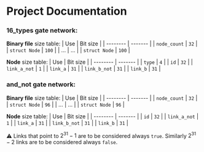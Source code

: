 # Project Documentation


### 16_types gate network:

**Binary file** size table:
| Use | Bit size |
| -------- | ------- |
| `node_count` | `32` |
| `struct Node` | `100` |
| $\dots$ | $\dots$ |
| `struct Node` | `100` |

**Node** size table:
| Use | Bit size |
| -------- | ------- |
| `type` | `4` |
| `id` | `32` |
| `link_a_not` | `1` |
| `link_a` | `31` |
| `link_b_not` | `31` |
| `link_b` | `31` |

### and_not gate network:

**Binary file** size table:
| Use | Bit size |
| -------- | ------- |
| `node_count` | `32` |
| `struct Node` | `96` |
| $\dots$ | $\dots$ |
| `struct Node` | `96` |

**Node** size table:
| Use | Bit size |
| -------- | ------- |
| `id` | `32` |
| `link_a_not` | `1` |
| `link_a` | `31` |
| `link_b_not` | `31` |
| `link_b` | `31` |

 :warning: Links that point to $2^{31} - 1$ are to be considered always `true`. Similarly $2^{31} - 2$ links are to be considered always `false`.